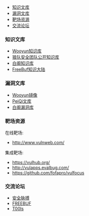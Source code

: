 - [知识文库](#知识文库)
- [漏洞文库](#漏洞文库)
- [靶场资源](#靶场资源)
- [交流论坛](#交流论坛)

### 知识文库
- [Wooyun知识库](https://wooyun.kieran.top/#!/)
- [狼队安全团队公开知识库](https://wiki.wgpsec.org/)
- [白阁知识库](https://wiki.bylibrary.cn/%E7%9F%A5%E8%AF%86%E5%BA%93/CSRF%E8%B7%A8%E7%AB%99%E8%AF%B7%E6%B1%82%E4%BC%AA%E9%80%A0/)
- [FreeBuf知识大陆](https://wiki.freebuf.com/tribal)

### 漏洞文库
- [Wooyun镜像](https://wy.zone.ci/bugs.php)
- [PeiQi文库](http://wiki.peiqi.tech/)
- [白阁漏洞库](https://wiki.bylibrary.cn/%E6%BC%8F%E6%B4%9E%E5%BA%93/01-CMS%E6%BC%8F%E6%B4%9E/ActiveMQ/ActiveMQ%E4%BB%BB%E6%84%8F%E6%96%87%E4%BB%B6%E4%B8%8A%E4%BC%A0%E6%BC%8F%E6%B4%9E/)

### 靶场资源
在线靶场:
- http://www.vulnweb.com/

集成靶场:
- https://vulhub.org/
- http://vulapps.evalbug.com/
- https://github.com/fofapro/vulfocus

### 交流论坛
- [安全脉搏](https://www.secpulse.com/)
- [FREEBUF](https://www.freebuf.com/)
- [T00ls](https://www.t00ls.com/)